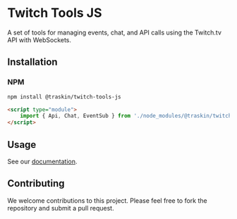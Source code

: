 # Twitch Tools JS

A set of tools for managing events, chat, and API calls using the Twitch.tv API with WebSockets.

## Installation

### NPM

```bash
npm install @traskin/twitch-tools-js
```

```html
<script type="module">
    import { Api, Chat, EventSub } from './node_modules/@traskin/twitch-tools-js/twitch-tools.js'
</script>
```

## Usage

See our [documentation](wiki).

## Contributing

We welcome contributions to this project. Please feel free to fork the repository and submit a pull request.
